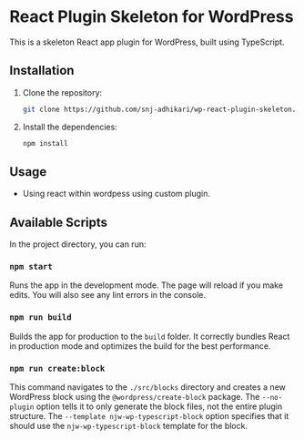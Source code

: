 # React Plugin Skeleton for WordPress

This is a skeleton React app plugin for WordPress, built using TypeScript.

## Installation

1. Clone the repository:

	```bash
	git clone https://github.com/snj-adhikari/wp-react-plugin-skeleton.git
	```

2. Install the dependencies:

	```bash
	npm install
	```

## Usage
-  Using react within wordpess using custom plugin.

## Available Scripts

In the project directory, you can run:

### `npm start`

Runs the app in the development mode. The page will reload if you make edits. You will also see any lint errors in the console.

### `npm run build`

Builds the app for production to the `build` folder. It correctly bundles React in production mode and optimizes the build for the best performance.

### `npm run create:block`

This command navigates to the `./src/blocks` directory and creates a new WordPress block using the `@wordpress/create-block` package. The `--no-plugin` option tells it to only generate the block files, not the entire plugin structure. The `--template njw-wp-typescript-block` option specifies that it should use the `njw-wp-typescript-block` template for the block.
